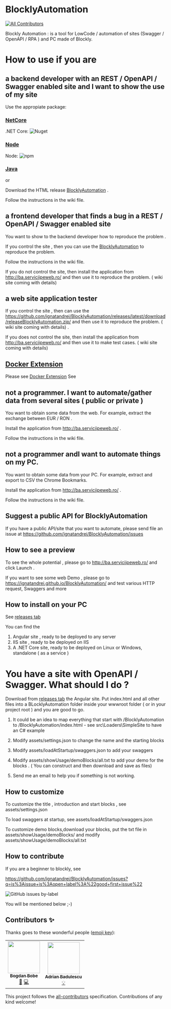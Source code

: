 # BlocklyAutomation
<!-- ALL-CONTRIBUTORS-BADGE:START - Do not remove or modify this section -->
[![All Contributors](https://img.shields.io/badge/all_contributors-2-orange.svg?style=flat-square)](#contributors-)
<!-- ALL-CONTRIBUTORS-BADGE:END -->

Blockly Automation :  is a tool for LowCode / automation of sites (Swagger / OpenAPI / RPA ) and PC made of Blockly. 

# How to use if you are

## a backend developer with an REST / OpenAPI / Swagger enabled site and I want to show the use of my site


Use the appropiate package:

### [NetCore](https://github.com/ignatandrei/BlocklyAutomation/wiki/netcore) 

.NET Core: ![Nuget](https://img.shields.io/nuget/dt/NetCore2Blockly)

### [Node](https://github.com/ignatandrei/BlocklyAutomation/wiki/node)

Node: ![npm](https://img.shields.io/npm/v/node2-blockly)


### [Java](https://github.com/ignatandrei/BlocklyAutomation/wiki/java) 

or

Download the HTML release [BlocklyAutomation](https://github.com/ignatandrei/BlocklyAutomation/releases/latest/download/releaseBlocklyAutomation.zip/) .

Follow the instructions in the wiki file.  


## a frontend  developer that finds a bug in a REST / OpenAPI / Swagger enabled site

You want to show to the backend developer how to reproduce the problem .

If you control the site , then you can use the [BlocklyAutomation](https://github.com/ignatandrei/BlocklyAutomation/releases/latest/download/releaseBlocklyAutomation.zip/) to reproduce the problem.

Follow the instructions in the wiki file.  

If you do not control the site, then install the application from http://ba.serviciipeweb.ro/ and then use it to reproduce the problem. ( wiki site coming with details) 

## a web site application tester
If you control the site , then can use the https://github.com/ignatandrei/BlocklyAutomation/releases/latest/download/releaseBlocklyAutomation.zip/  and then use it to reproduce the problem. ( wiki site coming with details) .

If you does not control the site, then install the application from http://ba.serviciipeweb.ro/ and then use it to make test cases. ( wiki site coming with details) 


## [Docker Extension](https://github.com/ignatandrei/BlocklyAutomation/wiki/DockerExtension)

Please see [Docker Extension](https://github.com/ignatandrei/BlocklyAutomation/wiki/DockerExtension)
See 
## not a programmer.  I want to automate/gather data from several sites ( public or private )

You want to obtain some data from the web. For example, extract the exchange between EUR / RON .

Install the application from http://ba.serviciipeweb.ro/ .

Follow the instructions in the wiki file.


## not a programmer andI want to automate things on my PC. 

You want to obtain some data from your PC. For example, extract and export to CSV the Chrome Bookmarks.

Install the application from http://ba.serviciipeweb.ro/ .

Follow the instructions in the wiki file.



## Suggest a public API for BlocklyAutomation

If you have a public API/site that you want to automate, please send file an issue at https://github.com/ignatandrei/BlocklyAutomation/issues 


## How to see a preview


To see the whole potential , please go to http://ba.serviciipeweb.ro/ and click Launch .

If you want to see some web Demo , please go to https://ignatandrei.github.io/BlocklyAutomation/ and test various HTTP request, Swaggers and more

## How to install on your PC

See [releases tab](https://github.com/ignatandrei/BlocklyAutomation/releases)

You can find the 

1. Angular site , ready to be deployed to any server
2. IIS site   , ready to be deployed on IIS
3. A .NET Core site, ready to be deployed on Linux or Windows, standalone ( as a service )

# You have a site with OpenAPI / Swagger. What should I do  ?

Download from [releases tab](https://github.com/ignatandrei/BlocklyAutomation/releases) the Angular site. Put index.html and all other files into a BLocklyAutomation folder inside your wwwroot  folder ( or in your project root ) and you are good to go.

1. It could be an idea to map everything that start with /BlocklyAutomation to /BlocklyAutomation/index.html - see src\Loaders\SimpleSite to have an C# example 
   
2. Modify assets/settings.json to change the name and the starting blocks
   
3. Modify assets/loadAtStartup/swaggers.json to add your swaggers

4. Modify assets/showUsage/demoBlocks/all.txt to add your demo for the blocks . 
   ( You can construct and then download and save as files)

5. Send me an email to help you  if something  is not working.
## How to customize

To customize the title , introduction and start blocks , see assets/settings.json

To load swaggers at startup, see  assets/loadAtStartup/swaggers.json

To customize demo blocks,download your blocks, put the txt file in  assets/showUsage/demoBlocks/ and modify assets/showUsage/demoBlocks/all.txt

##  How to contribute

If you are a beginner to blockly, see 

https://github.com/ignatandrei/BlocklyAutomation/issues?q=is%3Aissue+is%3Aopen+label%3A%22good+first+issue%22

![GitHub issues by-label](https://img.shields.io/github/issues/ignatandrei/BlocklyAutomation/good%20first%20issue)

You will be mentioned below ;-)


## Contributors ✨

Thanks goes to these wonderful people ([emoji key](https://allcontributors.org/docs/en/emoji-key)):

<!-- ALL-CONTRIBUTORS-LIST:START - Do not remove or modify this section -->
<!-- prettier-ignore-start -->
<!-- markdownlint-disable -->
<table>
  <tr>
    <td align="center"><a href="https://aenyx-designs.com/"><img src="https://avatars.githubusercontent.com/u/33196341?v=4?s=100" width="100px;" alt=""/><br /><sub><b>Bogdan Bobe</b></sub></a><br /><a href="#design-arealshadow" title="Design">🎨</a> <a href="https://github.com/ignatandrei/BlocklyAutomation/commits?author=arealshadow" title="Code">💻</a></td>
    <td align="center"><a href="https://github.com/adrian-badulescu"><img src="https://avatars.githubusercontent.com/u/49490946?v=4?s=100" width="100px;" alt=""/><br /><sub><b>Adrian Badulescu</b></sub></a><br /><a href="#example-adrian-badulescu" title="Examples">💡</a></td>
  </tr>
</table>

<!-- markdownlint-restore -->
<!-- prettier-ignore-end -->

<!-- ALL-CONTRIBUTORS-LIST:END -->

This project follows the [all-contributors](https://github.com/all-contributors/all-contributors) specification. Contributions of any kind welcome!